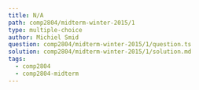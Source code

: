 ```yaml
---
title: N/A
path: comp2804/midterm-winter-2015/1
type: multiple-choice
author: Michiel Smid
question: comp2804/midterm-winter-2015/1/question.ts
solution: comp2804/midterm-winter-2015/1/solution.md
tags:
  - comp2804
  - comp2804-midterm
---
```

